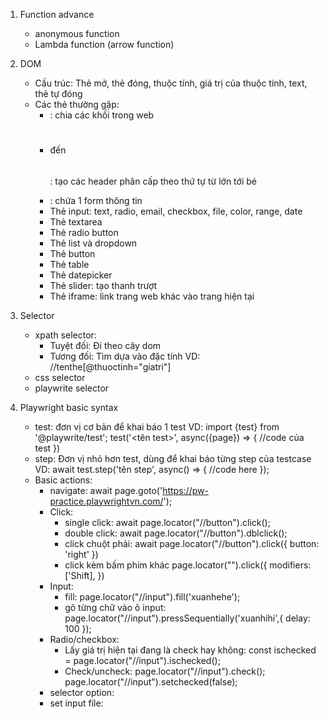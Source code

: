 1. Function advance
    - anonymous function 
    - Lambda function (arrow function)

2. DOM
    - Cấu trúc: Thẻ mở, thẻ đóng, thuộc tính, giá trị của thuộc tính, text, thẻ tự đóng
    - Các thẻ thường gặp:
        + <div>: chia các khối trong web
        + <h1></h1> đến <h6></h6>: tạo các header phân cấp theo thứ tự từ lớn tới bé
        + <form> </form>: chứa 1 form thông tin
        + Thẻ input: text, radio, email, checkbox, file, color, range, date
        + Thẻ textarea
        + Thẻ radio button
        + Thẻ list và dropdown
        + Thẻ button
        + Thẻ table
        + Thẻ datepicker
        + Thẻ slider: tạo thanh trượt
        + Thẻ iframe: link trang web khác vào trang hiện tại

3. Selector
    - xpath selector:
        + Tuyệt đối: Đi theo cây dom 
        + Tương đối: Tìm dựa vào đặc tính VD: //tenthe[@thuoctinh="giatri"]
    - css selector
    - playwrite selector

4. Playwright basic syntax
    - test: đơn vị cơ bản để khai báo 1 test
        VD: 
        import {test} from '@playwrite/test';
        test('<tên test>', async({page}) => {
            //code của test
        })
    - step: Đơn vị nhỏ hơn test, dùng để khai báo từng step của testcase
        VD: 
        await test.step('tên step', async() => {
            //code here
        });
    - Basic actions: 
        + navigate:  await page.goto('https://pw-practice.playwrightvn.com/');
        + Click: 
            * single click: 
                await page.locator("//button").click();
            * double click:
                await page.locator("//button").dblclick();
            * click chuột phải: 
                await page.locator("//button").click({
                    button: 'right'
                })
            * click kèm bấm phím khác 
                page.locator("").click({
                    modifiers: ['Shift],
                })
        + Input:
            * fill: 
                page.locator("//input").fill('xuanhehe');
            * gõ từng chữ vào ô input: 
                page.locator("//input").pressSequentially('xuanhihi',{
                    delay: 100
                });
        + Radio/checkbox:
            * Lấy giá trị hiện tại đang là check hay không: 
                const ischecked = page.locator("//input").ischecked();
            * Check/uncheck: 
                page.locator("//input").check();
                page.locator("//input").setchecked(false);
        + selector option:
        + set input file: 
